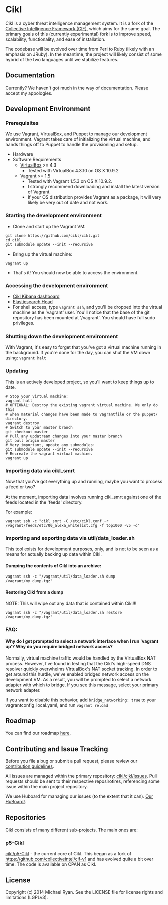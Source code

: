 # Cikl
Cikl is a cyber threat intelligence management system. It is a fork of the [Collective Intelligence Framework (CIF)](https://code.google.com/p/collective-intelligence-framework/), which aims for the same goal. The primary goals of this (currently experimental) fork is to improve speed, scalability, functionality, and ease of installation. 

The codebase will be evolved over time from Perl to Ruby (likely with an emphasis on JRuby). In the meantime, the project will likely consist of some hybrid of the two languages until we stabilize features. 

## Documentation
Currently? We haven't got much in the way of documentation. Please accept my appologies.

## Development Environment

### Prerequisites 
We use Vagrant, VirtualBox, and Puppet to manage our development environment. 
Vagrant takes care of initializing the virtual machine, and hands things off
to Puppet to handle the provisioning and setup. 

- Hardware
- Software Requirements
  - [VirtualBox](https://www.virtualbox.org/wiki/Downloads) >= 4.3
    - Tested with VirtualBox 4.3.10 on OS X 10.9.2
  - [Vagrant](http://www.vagrantup.com/downloads.html) >= 1.5
    - Tested with Vagrant 1.5.3 on OS X 10.9.2. 
    - I strongly recommend downloading and install the latest version of Vagrant. 
    - If your OS distribution provides Vagrant as a package, it will very likely be very out of date and not work. 

### Starting the development environment

- Clone and start up the Vagrant VM:
```
git clone https://github.com/cikl/cikl.git
cd cikl
git submodule update --init --recursive
```
- Bring up the virtual machine:
```
vagrant up
```
- That's it! You should now be able to access the environment.

### Accessing the development environment

- [Cikl Kibana dashboard](http://localhost:8080/)
- [Elasticsearch Head](http://localhost:8080/es/_plugin/head/)
- For shell access, type ```vagrant ssh```, and you'll be dropped into the 
  virtual machine as the 'vagrant' user. You'll notice that the base of the
  git repository has been mounted at '/vagrant'. You should have full sudo 
  privileges.

### Shutting down the development environment
With Vagrant, it's easy to forget that you've got a virtual machine running in 
the background. If you're done for the day, you can shut the VM down using:
```vagrant halt```

### Updating 
This is an actively developed project, so you'll want to keep things up to
date. 

```
# Stop your virtual machine:
vagrant halt
# OPTIONAL: Destroy the existing vagrant virtual machine. We only do this
# when material changes have been made to Vagrantfile or the puppet/ directory.
vagrant destroy
# Switch to your master branch
git checkout master
# Pull any updatream changes into your master branch
git pull origin master
# Very important, update any submodules:
git submodule update --init --recursive
# Recreate the vagrant virtual machine.
vagrant up
```

### Importing data via cikl_smrt

Now that you've got everything up and running, maybe you want to process a 
feed or two? 

At the moment, importing data involves running cikl_smrt against one of the 
feeds located in the 'feeds' directory. 

For example: 
```
vagrant ssh -c "cikl_smrt -C /etc/cikl.conf -r /vagrant/feeds/etc/00_alexa_whitelist.cfg -f top1000 -v5 -d"
```

### Importing and exporting data via util/data_loader.sh

This tool exists for development purposes, only, and is not to be seen as a
means for actually backing up data within Cikl. 

#### Dumping the contents of Cikl into an archive:
```
vagrant ssh -c "/vagrant/util/data_loader.sh dump /vagrant/my_dump.tgz"
```


#### Restoring Cikl from a dump
NOTE: This will wipe out any data that is contained within Cikl!!! 
```
vagrant ssh -c "/vagrant/util/data_loader.sh restore /vagrant/my_dump.tgz"
```

### FAQ:

#### Why do I get prompted to select a network interface when I run 'vagrant up'? Why do you require bridged network access?
Normally, virtual machine traffic would be handled by the VirtualBox NAT 
process. However, I've found in testing that the Cikl's high-speed DNS resolver
quickly overwhelms VirtualBox's NAT socket tracking. In order to get around 
this hurdle, we've enabled bridged network access on the development VM. As a result,
you will be prompted to select a network adapter with which to bridge. If you 
see this message, select your primary network adapter.

If you want to disable this behavior, add ```bridge_networking: true``` to your
vagrantconfig_local.yaml, and run ```vagrant reload```


## Roadmap
You can find our roadmap [here](https://github.com/cikl/cikl/wiki/Roadmap).


## Contributing and Issue Tracking

Before you file a bug or submit a pull request, please review our 
[contribution guidelines](https://github.com/cikl/cikl/wiki/Contributing).

All issues are managed within the primary repository: [cikl/cikl/issues](https://github.com/cikl/cikl/issues). Pull requests should be sent to their respective reposirotires, referencing some issue within the main project repository.

We use Huboard for managing our issues (to the extent that it can). [Our HuBoard!](https://huboard.com/cikl/cikl#/).

## Repositories

Cikl consists of many different sub-projects. The main ones are:

### p5-Cikl
[cikl/p5-Cikl](https://github.com/cikl/p5-Cikl) - the current core of Cikl. This began as a fork of https://github.com/collectiveintel/cif-v1 and has evolved quite a bit over time. The code is available on CPAN as Cikl. 


## License

Copyright (c) 2014 Michael Ryan. See the LICENSE file for license rights and limitations (LGPLv3).
